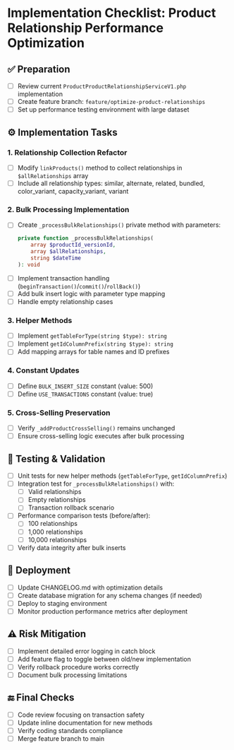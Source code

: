 # Implementation Checklist: Product Relationship Performance Optimization

## ✅ Preparation
- [ ] Review current `ProductProductRelationshipServiceV1.php` implementation
- [ ] Create feature branch: `feature/optimize-product-relationships`
- [ ] Set up performance testing environment with large dataset

## ⚙️ Implementation Tasks
### 1. Relationship Collection Refactor
- [ ] Modify `linkProducts()` method to collect relationships in `$allRelationships` array
- [ ] Include all relationship types: similar, alternate, related, bundled, color_variant, capacity_variant, variant

### 2. Bulk Processing Implementation
- [ ] Create `_processBulkRelationships()` private method with parameters:
  ```php
  private function _processBulkRelationships(
      array $productId_versionId,
      array $allRelationships,
      string $dateTime
  ): void
  ```
- [ ] Implement transaction handling (`beginTransaction()`/`commit()`/`rollBack()`)
- [ ] Add bulk insert logic with parameter type mapping
- [ ] Handle empty relationship cases

### 3. Helper Methods
- [ ] Implement `getTableForType(string $type): string`
- [ ] Implement `getIdColumnPrefix(string $type): string`
- [ ] Add mapping arrays for table names and ID prefixes

### 4. Constant Updates
- [ ] Define `BULK_INSERT_SIZE` constant (value: 500)
- [ ] Define `USE_TRANSACTIONS` constant (value: true)

### 5. Cross-Selling Preservation
- [ ] Verify `_addProductCrossSelling()` remains unchanged
- [ ] Ensure cross-selling logic executes after bulk processing

## 🧪 Testing & Validation
- [ ] Unit tests for new helper methods (`getTableForType`, `getIdColumnPrefix`)
- [ ] Integration test for `_processBulkRelationships()` with:
  - [ ] Valid relationships
  - [ ] Empty relationships
  - [ ] Transaction rollback scenario
- [ ] Performance comparison tests (before/after):
  - [ ] 100 relationships
  - [ ] 1,000 relationships
  - [ ] 10,000 relationships
- [ ] Verify data integrity after bulk inserts

## 🚀 Deployment
- [ ] Update CHANGELOG.md with optimization details
- [ ] Create database migration for any schema changes (if needed)
- [ ] Deploy to staging environment
- [ ] Monitor production performance metrics after deployment

## ⚠️ Risk Mitigation
- [ ] Implement detailed error logging in catch block
- [ ] Add feature flag to toggle between old/new implementation
- [ ] Verify rollback procedure works correctly
- [ ] Document bulk processing limitations

## 🔚 Final Checks
- [ ] Code review focusing on transaction safety
- [ ] Update inline documentation for new methods
- [ ] Verify coding standards compliance
- [ ] Merge feature branch to main